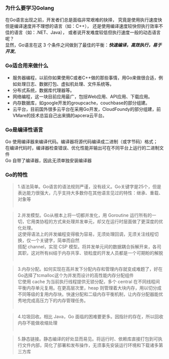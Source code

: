 
### 为什么要学习Golang
在Go语言出现之前，开发者们总是面临非常艰难的抉择，
究竟是使用执行速度快但是编译速度并不理想的语言（如：C++），
还是使用编译速度较快但执行效率不佳的语言（如：.NET、Java），
或者说开发难度较低但执行速度一般的动态语言呢？
<br>显然，Go语言在这 3 个条件之间做到了最佳的平衡：***快速编译，高效执行，易于开发***。

### Go适合用来做什么
- 服务器编程，以前你如果使用C或者C++做的那些事情，用Go来做很合适，例如处理日志、数据打包、虚拟机处理、文件系统等。
- 分布式系统，数据库代理器等。
- 网络编程，这一块目前应用最广，包括Web应用、API应用、下载应用。
- 内存数据库，如google开发的groupcache，couchbase的部分组建。
- 云平台，目前国外很多云平台在采用Go开发，CloudFoundy的部分组建，前VMare的技术总监自己出来搞的apcera云平台。

### Go是编译性语言
Go 使用编译器来编译代码。编译器将源代码编译成二进制（或字节码）格式；<br>
在编译代码时，编译器检查错误、优化性能并输出可在不同平台上运行的二进制文件<br>
Go 自带了编译器，因此无须单独安装编译器

### Go的特性
> 1.语法简单。Go语言的语法规则严谨，没有歧义。Go关键字是25个，但是表达能力很强大，几乎支持大多数你在其他语言见过的特性：继承、重载、对象等
<br><br>

> 2.并发模型。Go从根本上将一切都并发化，用 Goroutine 运行所有的一切，它用类协程的方式来处理并发单元，却又在运行时层面做了更深度的优化处理。
<br>这使得语法上的并发编程变得极为容易，无须处理回调，无须关注线程切换，仅一个关键字，简单而自然
<br>搭配 channel，实现 CSP 模型。将并发单元间的数据耦合拆解开来，各司其职，这对所有纠结于内存共享、锁粒度的开发人员都是一个可期盼的解脱
<br><br>

> 3.内存分配。如何实现在高并发下分配内存和管理内存就变成难题了，好在Go选择了tcmalloc这个为并发而设计的高性能内存分配组件
<br>它使用 cache 为当前执行线程提供无锁分配，多个 central 在不同线程间平衡内存单元复用。在更高层次里，heap 则管理着大块内存，用以切分成不同等级的复用内存块。快速分配和二级内存平衡机制，让内存分配器能优秀地完成高压力下的内存管理任务。
<br><br>

> 4.垃圾回收。相比 Java，Go 面临的困难要更多。因指针的存在，所以回收内存不能做收缩处理
<br><br>

> 5.静态链接。静态编译的好处显而易见。将运行时、依赖库直接打包到可执行文件内部，简化了部署和发布操作，无须事先安装运行环境和下载诸多第三方库




